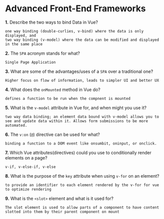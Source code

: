 # Advanced Front-End Frameworks


**1.** Describe the two ways to bind Data in Vue?
<!-- enter you answer in the space below -->
```
one way binding (double-curlies, v-bind) where the data is only displayed, and
two way binding (v-model) where the data can be modified and displayed in the same place
```

**2.** The `SPA` acronym stands for what?
<!-- enter you answer in the space below -->
```
Single Page Application
```

**3.** What are some of the advantages/uses of a `SPA` over a traditional one?
<!-- enter you answer in the space below -->
```
Higher focus on flow of information, leads to simpler UI and better UX
```
**4.** What does the `onMounted` method in Vue do?
<!-- enter you answer in the space below -->
```
defines a function to be run when the compnent is mounted
```
**5.** What is the `v-model` attribute in Vue for, and when might you use it?
<!-- enter you answer in the space below -->
```
two way data binding; an element data bound with v-model allows you to see and update data within it. Allows form submissions to be more automated.
```
**6.** The `v:on` (`@`) directive can be used for what?
<!-- enter you answer in the space below -->
```
binding a function to a DOM event like onsumbit, oninput, or onclick.
```
**7.** Which Vue attributes(directives) could you use to conditionally render elements on a page?
<!-- enter you answer in the space below -->
```
v-if, v-else-if, v-else
```
**8.** What is the purpose of the `key` attribute when using `v-for` on an element?
<!-- enter you answer in the space below -->
```
to provide an identifier to each element rendered by the v-for for vue to optimize rendering
```
**9.** What is the `<slot>` element and what is it used for?
<!-- enter you answer in the space below -->
```
The slot element is used to allow parts of a component to have content slotted into them by their parent component on mount
```